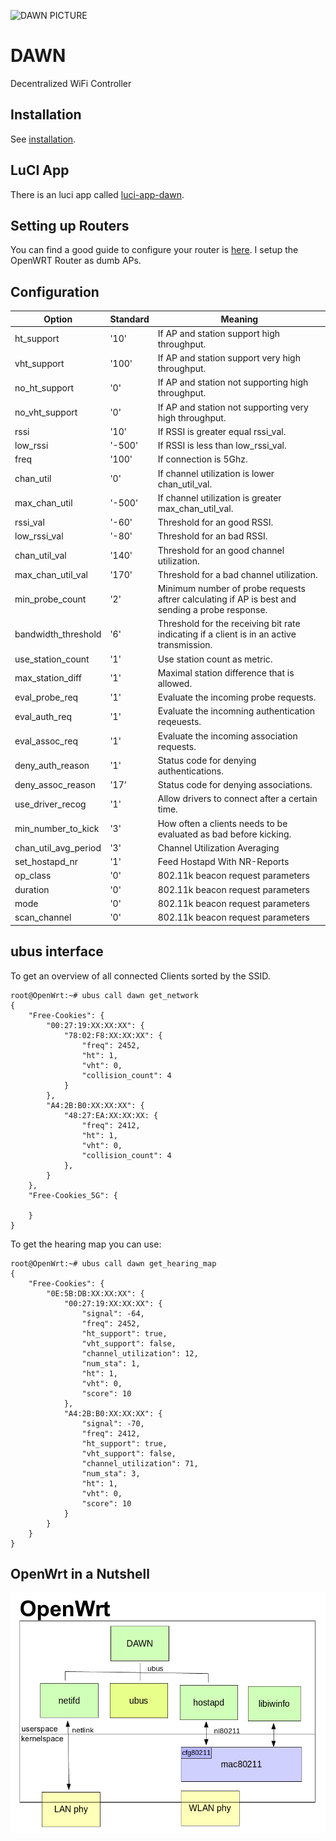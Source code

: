 ![DAWN PICTURE](https://image.ibb.co/nbmNfJ/dawn_bla.png)

# DAWN
Decentralized WiFi Controller

## Installation

See [installation](INSTALL.md).

## LuCI App
There is an luci app called [luci-app-dawn](https://github.com/berlin-open-wireless-lab/bowl-feed).

## Setting up Routers

You can find a good guide to configure your router is [here](https://gist.github.com/braian87b/bba9da3a7ac23c35b7f1eecafecdd47d).
I setup the OpenWRT Router as dumb APs.

## Configuration


|Option             |Standard | Meaning |
|-------------------|---------|---------|
|ht_support         |  '10'   |If AP and station support high throughput.|
|vht_support        |  '100'  |If AP and station support very high throughput.|
|no_ht_support      |  '0'    |If AP and station not supporting high throughput.|
|no_vht_support     |  '0'    |If AP and station not supporting very high throughput.
|rssi               |  '10'   |If RSSI is greater equal rssi_val.|
|low_rssi           |  '-500' |If RSSI is less than low_rssi_val.|
|freq               |  '100'  |If connection is 5Ghz.|
|chan_util          |  '0'    |If channel utilization is lower chan_util_val.|
|max_chan_util      |  '-500' |If channel utilization is greater max_chan_util_val.|
|rssi_val           |  '-60'  |Threshold for an good RSSI.|
|low_rssi_val       |  '-80'  |Threshold for an bad RSSI.|
|chan_util_val      |  '140'  |Threshold for an good channel utilization.|
|max_chan_util_val  |  '170'  |Threshold for a bad channel utilization.|
|min_probe_count    |  '2'    |Minimum number of probe requests aftrer calculating if AP is best and sending a probe response.|
|bandwidth_threshold |  '6'    |Threshold for the receiving bit rate indicating if a client is in an active transmission.|
|use_station_count  | '1'    |Use station count as metric.|
|max_station_diff   | '1'    |Maximal station difference that is allowed.|
|eval_probe_req     | '1'    |Evaluate the incoming probe requests.|
|eval_auth_req      | '1'    |Evaluate the incomning authentication reqeuests.|
|eval_assoc_req     | '1'    |Evaluate the incoming association requests.|
|deny_auth_reason   | '1'    |Status code for denying authentications.|
|deny_assoc_reason  | '17'   |Status code for denying associations.|
|use_driver_recog   | '1'    |Allow drivers to connect after a certain time.|
| min_number_to_kick | '3' | How often a clients needs to be evaluated as bad before kicking. |
| chan_util_avg_period | '3' | Channel Utilization Averaging |
| set_hostapd_nr       | '1' | Feed Hostapd With NR-Reports |
| op_class             | '0' | 802.11k beacon request parameters |
| duration             | '0' | 802.11k beacon request parameters |
| mode                 | '0' | 802.11k beacon request parameters |
| scan_channel         | '0' | 802.11k beacon request parameters |


## ubus interface
To get an overview of all connected Clients sorted by the SSID.

    root@OpenWrt:~# ubus call dawn get_network
    {
	    "Free-Cookies": {
		    "00:27:19:XX:XX:XX": {
			    "78:02:F8:XX:XX:XX": {
				    "freq": 2452,
				    "ht": 1,
				    "vht": 0,
				    "collision_count": 4
			    }
		    },
		    "A4:2B:B0:XX:XX:XX": {
			    "48:27:EA:XX:XX:XX: {
				    "freq": 2412,
				    "ht": 1,
				    "vht": 0,
				    "collision_count": 4
			    },
		    }
	    },
	    "Free-Cookies_5G": {
    		
	    }
    }
To get the hearing map you can use:

    root@OpenWrt:~# ubus call dawn get_hearing_map
    {
	    "Free-Cookies": {
		    "0E:5B:DB:XX:XX:XX": {
			    "00:27:19:XX:XX:XX": {
				    "signal": -64,
				    "freq": 2452,
				    "ht_support": true,
				    "vht_support": false,
				    "channel_utilization": 12,
				    "num_sta": 1,
				    "ht": 1,
				    "vht": 0,
				    "score": 10
			    },
			    "A4:2B:B0:XX:XX:XX": {
				    "signal": -70,
				    "freq": 2412,
				    "ht_support": true,
				    "vht_support": false,
				    "channel_utilization": 71,
				    "num_sta": 3,
				    "ht": 1,
				    "vht": 0,
				    "score": 10
			    }
		    }
	    }
    }


##  OpenWrt in a Nutshell

![OpenWrtInANuthshell](https://raw.githubusercontent.com/PolynomialDivision/upload_stuff/master/dawn_pictures/openwrt_in_a_nutshell_dawn.png)


